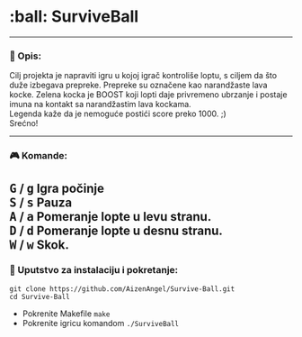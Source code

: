 # :ball: SurviveBall
---

### :memo: Opis:
Cilj projekta je napraviti igru u kojoj igrač kontroliše loptu, s ciljem da što duže izbegava prepreke.  Prepreke su označene kao narandžaste lava kocke. Zelena kocka je BOOST koji lopti daje privremeno ubrzanje i postaje imuna na kontakt sa narandžastim lava kockama.  
Legenda kaže da je nemoguće postići score preko 1000. ;)  
Srećno!

---

### :video_game: Komande:
<kbd>G</kbd> / <kbd>g</kbd> Igra počinje  
<kbd>S</kbd> / <kbd>s</kbd> Pauza  
<kbd>A</kbd> / <kbd>a</kbd> Pomeranje lopte u levu stranu.  
<kbd>D</kbd> / <kbd>d</kbd> Pomeranje lopte u desnu stranu.  
<kbd>W</kbd> / <kbd>w</kbd> Skok.  
---

### :wrench: Uputstvo za instalaciju i pokretanje:
```shell
git clone https://github.com/AizenAngel/Survive-Ball.git
cd Survive-Ball
```
* Pokrenite Makefile `make` <br>
* Pokrenite igricu komandom `./SurviveBall`


